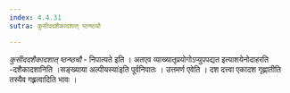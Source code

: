```yaml
---
index: 4.4.31
sutra: कुसीददशैकादशात् ष्ठन्ष्ठचौ

---
```

_कुसीददशैकादशात् ष्ठन्ष्ठचौ_ - निपात्यते इति । अतएव व्याख्यातृप्रयोगोऽप्युपपद्यत इत्याशयेनोदाहरति -दशैकादशानिति ।सङ्ख्याया अल्पीयस्याः॑इति पूर्वनिपातः । उत्तमर्ण एवेति । दश दत्त्वा एकादश गृह्णातीति तस्यैव गह्र्रत्वादिति भावः ।